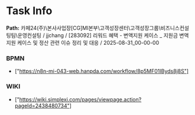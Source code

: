 # Task Info

**Path:** 카페24(주)\본사사업장\[CG]MI본부\고객성장센터\고객성장그룹\비즈니스컨설팅팀\운영컨설팅 / jjchang / [283092] 리워드 혜택 - 변액지원 케이스 _ 지원금 변액지원 케이스 및 정산 관련 이슈 정리 및 대응 / 2025-08-31_00-00-00

### BPMN
- ["https://n8n-mi-043-web.hanpda.com/workflow/8p5MF01IByds8j8S"]

### WIKI
- ["https://wiki.simplexi.com/pages/viewpage.action?pageId=2438480734"]

